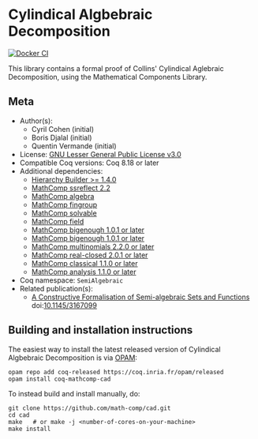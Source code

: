 <!---
This file was generated from `meta.yml`, please do not edit manually.
Follow the instructions on https://github.com/coq-community/templates to regenerate.
--->
# Cylindical Algbebraic Decomposition

[![Docker CI][docker-action-shield]][docker-action-link]

[docker-action-shield]: https://github.com/math-comp/cad/actions/workflows/docker-action.yml/badge.svg?branch=master
[docker-action-link]: https://github.com/math-comp/cad/actions/workflows/docker-action.yml




This library contains a formal proof of Collins' Cylindical
Aglebraic Decomposition, using the Mathematical Components Library.

## Meta

- Author(s):
  - Cyril Cohen (initial)
  - Boris Djalal (initial)
  - Quentin Vermande (initial)
- License: [GNU Lesser General Public License v3.0](LICENSE)
- Compatible Coq versions: Coq 8.18 or later
- Additional dependencies:
  - [Hierarchy Builder >= 1.4.0 ](https://github.com/math-comp/hierarchy-builder)
  - [MathComp ssreflect 2.2](https://math-comp.github.io)
  - [MathComp algebra](https://math-comp.github.io)
  - [MathComp fingroup](https://math-comp.github.io)
  - [MathComp solvable](https://math-comp.github.io)
  - [MathComp field](https://math-comp.github.io)
  - [MathComp bigenough 1.0.1 or later](https://github.com/math-comp/bigenough)
  - [MathComp bigenough 1.0.1 or later](https://github.com/math-comp/bigenough)
  - [MathComp multinomials 2.2.0 or later](https://github.com/math-comp/multninomials)
  - [MathComp real-closed 2.0.1 or later](https://github.com/math-comp/real-closed)
  - [MathComp classical 1.1.0 or later](https://github.com/math-comp/analysis)
  - [MathComp analysis 1.1.0 or later](https://github.com/math-comp/analysis)
- Coq namespace: `SemiAlgebraic`
- Related publication(s):
  - [A Constructive Formalisation of Semi-algebraic Sets and Functions](https://hal.inria.fr/hal-01643919) doi:[10.1145/3167099](https://doi.org/10.1145/3167099)

## Building and installation instructions

The easiest way to install the latest released version of Cylindical Algbebraic Decomposition
is via [OPAM](https://opam.ocaml.org/doc/Install.html):

```shell
opam repo add coq-released https://coq.inria.fr/opam/released
opam install coq-mathcomp-cad
```

To instead build and install manually, do:

``` shell
git clone https://github.com/math-comp/cad.git
cd cad
make   # or make -j <number-of-cores-on-your-machine> 
make install
```




